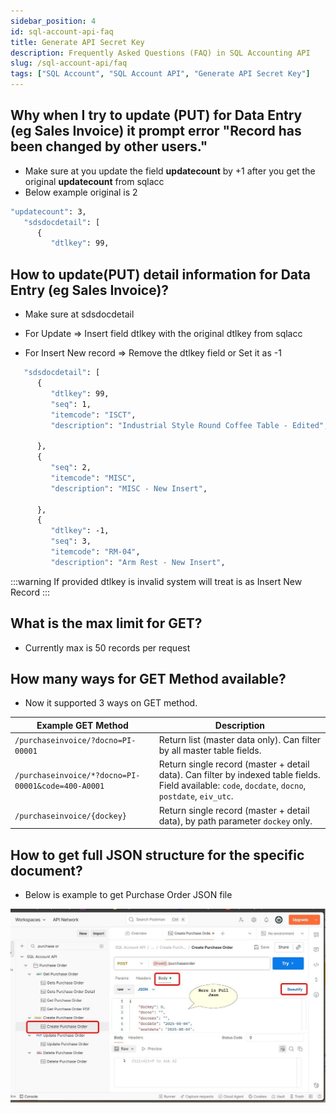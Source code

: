 ```yaml
---
sidebar_position: 4
id: sql-account-api-faq
title: Generate API Secret Key
description: Frequently Asked Questions (FAQ) in SQL Accounting API
slug: /sql-account-api/faq
tags: ["SQL Account", "SQL Account API", "Generate API Secret Key"]
---
```


## Why when I try to update (PUT) for Data Entry (eg Sales Invoice) it prompt error "Record has been changed by other users."

- Make sure at you update the field **updatecount** by +1 after you get the original **updatecount** from sqlacc
- Below example original is 2

```vb
"updatecount": 3,
   "sdsdocdetail": [
      {
         "dtlkey": 99,
```

## How to update(PUT) detail information for Data Entry (eg Sales Invoice)?

- Make sure at sdsdocdetail

- For Update => Insert field dtlkey with the original dtlkey from sqlacc
- For Insert New record => Remove the dtlkey field or Set it as -1

```vb
   "sdsdocdetail": [
      {
         "dtlkey": 99,
         "seq": 1,
         "itemcode": "ISCT",
         "description": "Industrial Style Round Coffee Table - Edited",

      },
      {
         "seq": 2,
         "itemcode": "MISC",
         "description": "MISC - New Insert",

      },
      {
         "dtlkey": -1,
         "seq": 3,
         "itemcode": "RM-04",
         "description": "Arm Rest - New Insert",

```

:::warning
If provided dtlkey is invalid system will treat is as Insert New Record
:::

## What is the max limit for GET?

- Currently max is 50 records per request

## How many ways for GET Method available?

- Now it supported 3 ways on GET method.

| **Example GET Method** | **Description** |
|--------------------------|----------------|
| `/purchaseinvoice/?docno=PI-00001` | Return list (master data only). Can filter by all master table fields. |
| `/purchaseinvoice/*?docno=PI-00001&code=400-A0001` | Return single record (master + detail data). Can filter by indexed table fields. Field available: `code`, `docdate`, `docno`, `postdate`, `eiv_utc`. |
| `/purchaseinvoice/{dockey}` | Return single record (master + detail data), by path parameter `dockey` only. |

## How to get full JSON structure for the specific document?

- Below is example to get Purchase Order JSON file

![steps-import-collection](../../../static/img/integration/sql-account-api/faq/purcahse-order-json-file.jpg)
